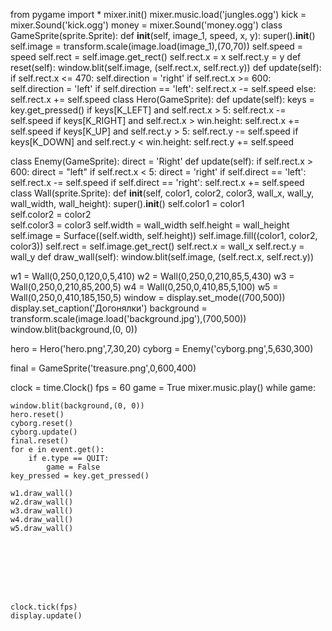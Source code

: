 from pygame import *
mixer.init()
mixer.music.load('jungles.ogg')
kick = mixer.Sound('kick.ogg')
money = mixer.Sound('money.ogg')
class GameSprite(sprite.Sprite):
    def __init__(self, image_1, speed, x, y):
        super().__init__()
        self.image = transform.scale(image.load(image_1),(70,70))
        self.speed = speed
        self.rect = self.image.get_rect()
        self.rect.x = x
        self.rect.y = y
    def reset(self):
        window.blit(self.image, (self.rect.x, self.rect.y))
    def update(self):
        if self.rect.x <= 470:
            self.direction = 'right'
        if self.rect.x >= 600:
            self.direction = 'left'
        if self.direction == 'left':
            self.rect.x -= self.speed
        else:
            self.rect.x += self.speed
class Hero(GameSprite):
    def update(self):
        keys = key.get_pressed()
        if keys[K_LEFT] and self.rect.x > 5:
            self.rect.x -= self.speed
        if keys[K_RIGHT] and self.rect.x > win.height:
            self.rect.x += self.speed
        if keys[K_UP] and self.rect.y > 5:
            self.rect.y -= self.speed
        if keys[K_DOWN] and self.rect.y < win.height:
            self.rect.y += self.speed

class Enemy(GameSprite):
    direct = 'Right'
    def update(self):
        if self.rect.x > 600:
            direct = "left"
        if self.rect.x < 5:
            direct = 'right'
        if self.direct == 'left':
            self.rect.x -= self.speed
        if self.direct == 'right':
            self.rect.x += self.speed
class Wall(sprite.Sprite):
    def __init__(self, color1, color2, color3, wall_x, wall_y, wall_width, wall_height):
        super().__init__()
        self.color1 = color1    
        self.color2 = color2   
        self.color3 = color3
        self.width = wall_width
        self.height = wall_height
        self.image = Surface((self.width, self.height))
        self.image.fill((color1, color2, color3))
        self.rect = self.image.get_rect()
        self.rect.x = wall_x
        self.rect.y = wall_y
    def draw_wall(self):
        window.blit(self.image, (self.rect.x, self.rect.y))


w1 = Wall(0,250,0,120,0,5,410)
w2 = Wall(0,250,0,210,85,5,430)
w3 = Wall(0,250,0,210,85,200,5)
w4 = Wall(0,250,0,410,85,5,100)
w5 = Wall(0,250,0,410,185,150,5)
window = display.set_mode((700,500))
display.set_caption('Догонялки')
background = transform.scale(image.load('background.jpg'),(700,500))
window.blit(background,(0, 0))

hero = Hero('hero.png',7,30,20)
cyborg = Enemy('cyborg.png',5,630,300)

final = GameSprite('treasure.png',0,600,400)


clock = time.Clock()
fps = 60
game = True
mixer.music.play()
while game:

    window.blit(background,(0, 0))
    hero.reset()
    cyborg.reset()
    cyborg.update()
    final.reset()
    for e in event.get():
        if e.type == QUIT:
            game = False
    key_pressed = key.get_pressed()

    w1.draw_wall()
    w2.draw_wall()
    w3.draw_wall()
    w4.draw_wall()
    w5.draw_wall()







    
    clock.tick(fps)
    display.update()
